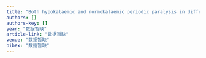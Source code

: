 ```yaml
---
title: "Both hypokalaemic and normokalaemic periodic paralysis in different members of a single family with novel R1129Q mutation in SCN4A gene"
authors: []
authors-key: []
year: "数据暂缺"
article-link: "数据暂缺"
venue: "数据暂缺"
bibex: "数据暂缺"
---
```

